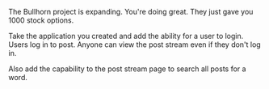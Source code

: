 The Bullhorn project is expanding. You're doing great. They just gave you 1000 stock options.

Take the application you created and add the ability for a user to login. Users log in to post. Anyone can view the post stream even if they don't log in.

Also add the capability to the post stream page to search all posts for a word.